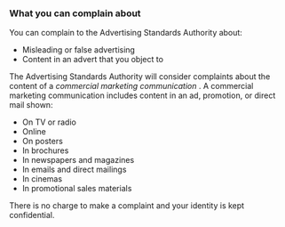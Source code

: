 ###  What you can complain about

You can complain to the Advertising Standards Authority about:

  * Misleading or false advertising 
  * Content in an advert that you object to 

The Advertising Standards Authority will consider complaints about the content
of a _commercial marketing communication_ . A commercial marketing
communication includes content in an ad, promotion, or direct mail shown:

  * On TV or radio 
  * Online 
  * On posters 
  * In brochures 
  * In newspapers and magazines 
  * In emails and direct mailings 
  * In cinemas 
  * In promotional sales materials 

There is no charge to make a complaint and your identity is kept confidential.
